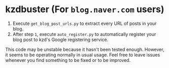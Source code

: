 # kzdbuster (For `blog.naver.com` users)

1. Execute `get_blog_post_urls.py` to extract every URL of posts in your blog.
2. After step `1`, execute `auto_register.py` to automatically register your blog post to kzd's Google registering service.

This code may be unstable because it hasn't been tested enough. However, it seems to be operating normally in usual usage. Feel free to leave issues whenever you find something to be fixed or to be improved.
